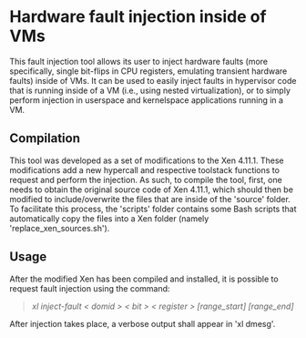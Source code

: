 # Hardware fault injection inside of VMs

This fault injection tool allows its user to inject hardware faults (more specifically, single bit-flips in CPU registers, emulating transient hardware faults) inside of VMs.
It can be used to easily inject faults in hypervisor code that is running inside of a VM (i.e., using nested virtualization), or to simply perform injection in userspace and kernelspace applications running in a VM.
## Compilation
This tool was developed as a set of modifications to the Xen 4.11.1. These modifications add a new hypercall and respective toolstack functions to request and perform the injection. As such, to compile the tool, first, one needs to obtain the original source code of Xen 4.11.1, which should then be modified to include/overwrite the files that are inside of the 'source' folder.
To facilitate this process, the 'scripts' folder contains some Bash scripts that automatically copy the files into a Xen folder (namely 'replace_xen_sources.sh').

## Usage
After the modified Xen has been compiled and installed, it is possible to request fault injection using the command:
> _xl inject-fault < domid > < bit > < register > [range_start] [range_end]_
	
After injection takes place, a verbose output shall appear in 'xl dmesg'.
